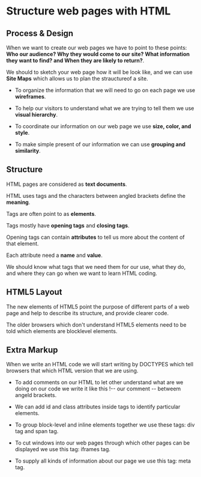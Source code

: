 #  Structure web pages with HTML #

## Process & Design ##
When we want to create our web pages we have to point to these points: **Who our audience? Why they would come to our site? What information they want to find? and When they are likely to return?**.


We should to sketch your web page how it will be look like, and we can use **Site Maps** which allows us to plan the strauctureof a site.


- To organize the information that we will need to go on each page we use **wireframes**.


- To help our visitors to understand what we are trying to tell them we use **visual hierarchy**.


- To coordinate our information on our web page we use **size, color, and style**.


- To make simple present of our information we can use **grouping and similarity**.


## Structure ##

HTML pages are considered as **text documents**.

HTML uses tags and the characters between angled brackets define the **meaning**.

Tags are often point to as **elements**.

Tags mostly have **opening tags** and **closing tags**.

Opening tags can contain **attributes** to tell us more about the content of that element.

Each attribute need a **name** and **value**. 

We should know what tags that we need them for our use, what they do, and where they can go when we want to learn HTML coding.

## HTML5 Layout ##

The new elements of HTML5 point the purpose of different parts of a web page and help to describe its structure, and provide clearer code. 


The older browsers which don't understand HTML5 elements need to be told which elements are blocklevel elements.

## Extra Markup ##

When we write an HTML code we will start writing by DOCTYPES which tell browsers that which HTML version that we are using.


- To add comments on our HTML to let other understand what are we doing on our code we write it like this !-- our comment -- betweem angeld brackets.


- We can add id and class attributes inside tags to identify particular elements.


- To group block-level and inline elements together we use these tags: div tag and span tag.
  
  
- To cut windows into our web pages through which other pages can be displayed we use this tag: iframes tag.
  
  
- To supply all kinds of information about our page we use this tag: meta tag.


